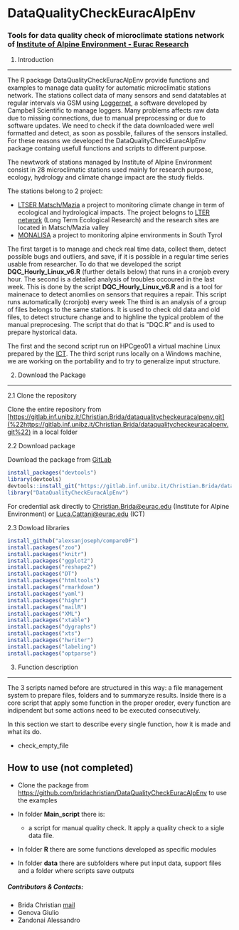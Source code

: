 DataQualityCheckEuracAlpEnv
================

### Tools for data quality check of microclimate stations network of [Institute of Alpine Environment - Eurac Research](http://www.eurac.edu/en/research/mountains/alpenv/Pages/default.aspx)

1. Introduction
---------------

The R package DataQualityCheckEuracAlpEnv provide functions and examples to manage data quality for automatic microclimatic stations network. The stations collect data of many sensors and send datatables at regular intervals via GSM using [Loggernet](https://www.campbellsci.com/loggernet), a software developed by Campbell Scientific to manage loggers. Many problems affects raw data due to missing connections, due to manual preprocessing or due to software updates. We need to check if the data downloaded were well formatted and detect, as soon as possbile, failures of the sensors installed. For these reasons we developed the DataQualityCheckEuracAlpEnv package containg usefull functions and scripts to different purpose.

The newtwork of stations managed by Institute of Alpine Environment consist in 28 microclimatic stations used mainly for research purpose, ecology, hydrology and climate change impact are the study fields.

The stations belong to 2 project:

-   [LTSER Matsch/Mazia](http://lter.eurac.edu/en) a project to monitoring climate change in term of ecological and hydrological impacts. The project belogns to [LTER network](http://www.lteritalia.it/) (Long Term Ecological Research) and the research sites are located in Matsch/Mazia valley
-   [MONALISA](http://monalisasos.eurac.edu/sos/) a project to monitoring alpine environments in South Tyrol

The first target is to manage and check real time data, collect them, detect possible bugs and outliers, and save, if it is possible in a regular time series usable from researcher. To do that we developed the script **DQC\_Hourly\_Linux\_v6.R** (further details below) that runs in a cronjob every hour. The second is a detailed analysis of troubles occoured in the last week. This is done by the script **DQC\_Hourly\_Linux\_v6.R** and is a tool for mainenace to detect anomlies on sensors that requires a repair. This script runs automatically (cronjob) every week The third is an analysis of a group of files belongs to the same stations. It is used to check old data and old files, to detect structure change and to highline the typical problem of the manual preprocesing. The script that do that is "DQC.R" and is used to prepare hystorical data.

The first and the second script run on HPCgeo01 a virtual machine Linux prepared by the [ICT](http://www.eurac.edu/en/aboutus/organisation/servicedepartments/ict/Pages/default.aspx). The third script runs locally on a Windows machine, we are working on the portability and to try to generalize input structure.

<!-- Our target is to collect all data, check possible bugs and storage continuos time series. To do that we use 2 main scripts. The first runs hourly in a crontab on a Linux machine, the second is manual script that could be use for an offline data quality check. This second script give us the information about problems detected in an html page, easy to read and well structured. -->
2. Download the Package
-----------------------

2.1 Clone the repository

Clone the entire repository from [https://gitlab.inf.unibz.it/Christian.Brida/dataqualitycheckeuracalpenv.git](%22https://gitlab.inf.unibz.it/Christian.Brida/dataqualitycheckeuracalpenv.git%22) in a local folder

2.2 Download package

Download the package from [GitLab](%22https://gitlab.inf.unibz.it/Christian.Brida/dataqualitycheckeuracalpenv.git%22)

``` r
install_packages("devtools")
library(devtools)
devtools::install_git("https://gitlab.inf.unibz.it/Christian.Brida/dataqualitycheckeuracalpenv.git",credentials = git2r::cred_user_pass("username@eurac.edu", getPass::getPass()))
library("DataQualityCheckEuracAlpEnv")
```

For credential ask directly to [Christian.Brida@eurac.edu](Christian.Brida@eurac.edu) (Institute for Alpine Environment) or [Luca.Cattani@eurac.edu](Luca.Cattani@eurac.edu) (ICT)

2.3 Dowload libraries

``` r
install_github("alexsanjoseph/compareDF")
install.packages("zoo")
install.packages("knitr")
install.packages("ggplot2")
install.packages("reshape2")
install.packages("DT")
install.packages("htmltools")
install.packages("rmarkdown")
install.packages("yaml")
install.packages("highr")
install.packages("mailR")
install.packages("XML")
install.packages("xtable")
install.packages("dygraphs")
install.packages("xts")
install.packages("hwriter")
install.packages("labeling")
install.packages("optparse")
```

3. Function description
-----------------------

The 3 scripts named before are structured in this way: a file management system to prepare files, folders and to summaryze results. Inside there is a core script that apply some function in the proper oreder, every function are indipendent but some actions need to be executed consecutively.

In this section we start to describe every single function, how it is made and what its do.

-   check\_empty\_file

How to use (not completed)
--------------------------

-   Clone the package from <https://github.com/bridachristian/DataQualityCheckEuracAlpEnv> to use the examples

-   In folder **Main\_script** there is:
    -   a script for manual quality check. It apply a quality check to a sigle data file.
-   In folder **R** there are some functions developed as specific modules

-   In folder **data** there are subfolders where put input data, support files and a folder where scripts save outputs

##### Contributors & Contacts:

-   Brida Christian [mail](Christian.Brida@eurac.edu)
-   Genova Giulio
-   Zandonai Alessandro

<!-- ## [Package Documentetion: Vignette] -->

